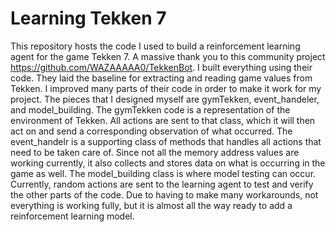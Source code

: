 # Learning Tekken 7

This repository hosts the code I used to build a reinforcement learning agent for the game Tekken 7. A massive thank you to this community project https://github.com/WAZAAAAA0/TekkenBot. I built everything using their code. They laid the baseline for extracting and reading game values from Tekken. I  improved many parts of their code in order to make it work for my project. The pieces that I designed myself are gymTekken, event_handeler, and model_building. The gymTekken code is a representation of the environment of Tekken. All actions are sent to that class, which it will then act on and send a corresponding observation of what occurred. The event_handelr is a supporting class of methods that handles all actions that need to be taken care of. Since not all the memory address values are working currently, it also collects and stores data on what is occurring in the game as well. The model_building class is where model testing can occur. Currently, random actions are  sent to the learning agent to test and verify the other parts of the code. Due to having to make many workarounds, not everything is  working fully, but it is almost all the way ready to add a reinforcement learning model. 
